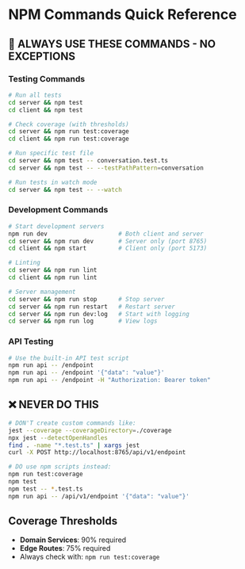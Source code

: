 # NPM Commands Quick Reference

## 🚨 ALWAYS USE THESE COMMANDS - NO EXCEPTIONS

### Testing Commands
```bash
# Run all tests
cd server && npm test
cd client && npm test

# Check coverage (with thresholds)
cd server && npm run test:coverage
cd client && npm run test:coverage

# Run specific test file
cd server && npm test -- conversation.test.ts
cd server && npm test -- --testPathPattern=conversation

# Run tests in watch mode
cd server && npm test -- --watch
```

### Development Commands
```bash
# Start development servers
npm run dev                    # Both client and server
cd server && npm run dev       # Server only (port 8765)
cd client && npm start         # Client only (port 5173)

# Linting
cd server && npm run lint
cd client && npm run lint

# Server management
cd server && npm run stop      # Stop server
cd server && npm run restart   # Restart server
cd server && npm run dev:log   # Start with logging
cd server && npm run log       # View logs
```

### API Testing
```bash
# Use the built-in API test script
npm run api -- /endpoint
npm run api -- /endpoint '{"data": "value"}'
npm run api -- /endpoint -H "Authorization: Bearer token"
```

## ❌ NEVER DO THIS
```bash
# DON'T create custom commands like:
jest --coverage --coverageDirectory=./coverage
npx jest --detectOpenHandles
find . -name "*.test.ts" | xargs jest
curl -X POST http://localhost:8765/api/v1/endpoint

# DO use npm scripts instead:
npm run test:coverage
npm test
npm test -- *.test.ts
npm run api -- /api/v1/endpoint '{"data": "value"}'
```

## Coverage Thresholds
- **Domain Services**: 90% required
- **Edge Routes**: 75% required
- Always check with: `npm run test:coverage`